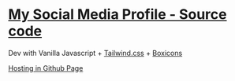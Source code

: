 # [My Social Media Profile - Source code](https://michellechang2006.github.io)

Dev with Vanilla Javascript + [Tailwind.css](https://tailwindcss.com) + [Boxicons](https://boxicons.com)

[Hosting in Github Page](https://github.com/michellechang2006/michellechang2006.github.io)
 
